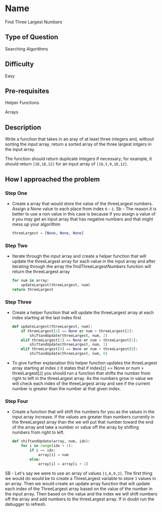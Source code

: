 # Name 

Find Three Largest Numbers

## Type of Question

Searching Algorithms

## Difficulty

Easy

## Pre-requisites

Helper Functions 

Arrays

## Description

Write a function that takes in an aray of at least three integers and, without sorting the input array, return a sorted array of the three largest intgers in the input array. 

The function should return duplicate integers if necessary; for example, it should return `[10,10,12]` for an input array of `[10,5,9,10,12]`. 

## How I approached the problem

### Step One

* Create a array that would store the value of the threeLargest numbers. Assign a None value to each place from index `0` - `2`. 
Sb - The reason it is better to use a non value in this case is because if you assign a value of `0` you may get an input array that has negative numbers and that might mess up your algorithim 

    ```python
    threeLargest = [None, None, None]
    ```

### Step Two 

* Iterate through the input array and create a helper function that will update the threeLargest array for each value in the input array and after iterating through the array the findThreeLargestNumbers function will return the threeLargest array

    ```python
    for num in array:
        updateLargest(threeLargest, num)
    return threeLargest
    ```

### Step Three 

* Create a helper function that will update the threeLargest array at each index starting at the last index first

    ```python
    def updateLargest(threeLargest, num):
        if threeLargest[2] == None or num > threeLargest[2]:
            shiftandUpdate(threeLargest, num, 2)
        elif threeLargest[1] == None or num > threeLargest[1]:
            shiftandUpdate(threeLargest, num, 1)
        elif threeLargest[0] == None or num > threeLargest[0]:
            shiftandUpdate(threeLargest, num, 0)
    ```

* To give further explanation this helper function updates the threeLargest array starting at index `2` it states that if index[`2`] == None or num > threeLargest[`2`] you should run a function that shifts the number from right to left in the threeLargest array. As the numbers grow in value we will check each index of the threeLargest array and see if the current number is greater than the number at that given index. 

### Step Four

* Create a function that will shift the numbers for you as the values in the input array increase. If the values are greater than numbers currently in the threeLargest array than the we will put that number toward the end of the array and take a number or value off the array by shifting numbers from right to left.

    ```python
    def shiftandUpdate(array, num, idx):
        for i in range(idx + 1):
            if i == idx:
                array[i] = num
		    else:
                array[i] = array[i + 1]
    ```

SB - Let's say we were to use an array of values `[1,6,9,2]`. The first thing we would do would be to create a ThreeLargest variable to store `3` values in an array. Then we would create an update array function that will update each index of the ThreeLargest array based on the value of the number in the input array. Then based on the value and the index we will shift numbers off the array and add numbers to the threeLargest array. If in doubt run the debugger to refresh. 